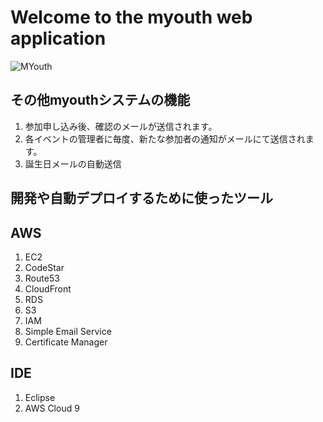 ﻿Welcome to the myouth web application
==================================================

![MYouth](https://user-images.githubusercontent.com/47655366/55858288-46afb900-5baa-11e9-80ad-03ba41d84cc8.png)

その他myouthシステムの機能
-----------
1. 参加申し込み後、確認のメールが送信されます。
2. 各イベントの管理者に毎度、新たな参加者の通知がメールにて送信されます。
3. 誕生日メールの自動送信


開発や自動デプロイするために使ったツール
-
AWS
-
1. EC2
2. CodeStar
3. Route53
4. CloudFront
5. RDS
6. S3
7. IAM
8. Simple Email Service
9. Certificate Manager
  
IDE
-
1. Eclipse
2. AWS Cloud 9  
